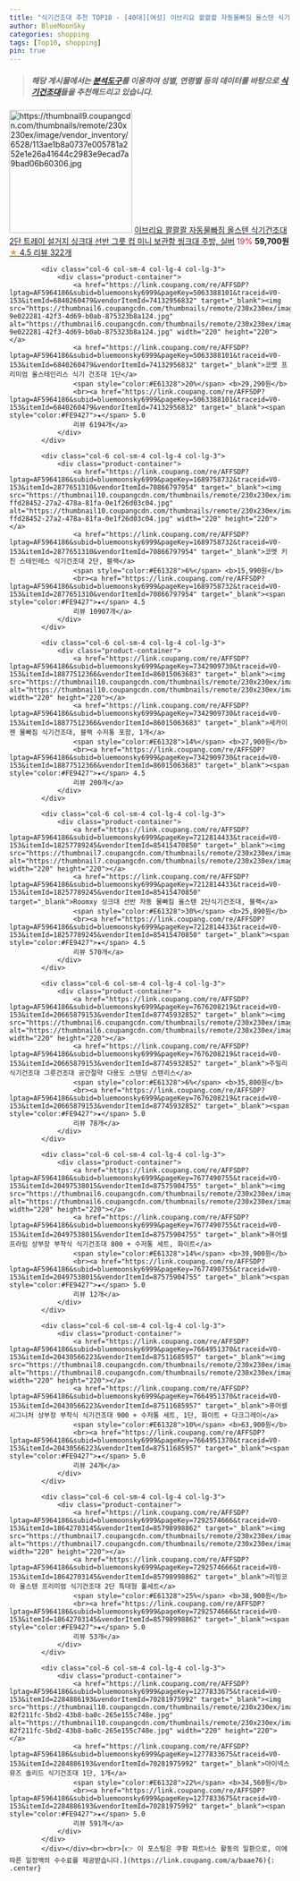 ```yaml
---
title: "식기건조대 추천 TOP10 - [40대][여성] 이브리요 콸콸콸 자동물빠짐 올스텐 식기건조대 2단 트레이 설거지 싱크대 선반 그릇 컵 미니 보관함 씽크대 주방, 실버"
author: BlueMoonSky
categories: shopping
tags: [Top10, shopping]
pin: true
---
```


> ##### 해당 게시물에서는 [**분석도구**](https://itemscout.io/)를 이용하여 **성별**, **연령별** 등의 데이터를 바탕으로 [**식기건조대**](https://link.coupang.com/a/baae76)들을 추천해드리고 있습니다.
<div class="container"><div class="row">
            <div class="col-6 col-sm-4 col-lg-4 col-lg-3">
                <div class="product-container">
                    <a href="https://link.coupang.com/re/AFFSDP?lptag=AF5964186&subid=bluemoonsky6999&pageKey=7314043102&traceid=V0-153&itemId=18743615710&vendorItemId=82801887440" target="_blank"><img src="https://thumbnail9.coupangcdn.com/thumbnails/remote/230x230ex/image/vendor_inventory/6528/113ae1b8a0737e005781a252e1e26a41644c2983e9ecad7a9bad06b60306.jpg" alt="https://thumbnail9.coupangcdn.com/thumbnails/remote/230x230ex/image/vendor_inventory/6528/113ae1b8a0737e005781a252e1e26a41644c2983e9ecad7a9bad06b60306.jpg" width="220" height="220"></a>
                    <a href="https://link.coupang.com/re/AFFSDP?lptag=AF5964186&subid=bluemoonsky6999&pageKey=7314043102&traceid=V0-153&itemId=18743615710&vendorItemId=82801887440" target="_blank">이브리요 콸콸콸 자동물빠짐 올스텐 식기건조대 2단 트레이 설거지 싱크대 선반 그릇 컵 미니 보관함 씽크대 주방, 실버</a>
                    <span style="color:#E61328">19%</span> <b>59,700원</b>
                    <br><a href="https://link.coupang.com/re/AFFSDP?lptag=AF5964186&subid=bluemoonsky6999&pageKey=7314043102&traceid=V0-153&itemId=18743615710&vendorItemId=82801887440" target="_blank"><span style="color:#FE9427">★</span> 4.5
                    리뷰 322개</a>
                </div>
            </div>
            
            <div class="col-6 col-sm-4 col-lg-4 col-lg-3">
                <div class="product-container">
                    <a href="https://link.coupang.com/re/AFFSDP?lptag=AF5964186&subid=bluemoonsky6999&pageKey=5063388101&traceid=V0-153&itemId=6840260479&vendorItemId=74132956832" target="_blank"><img src="https://thumbnail6.coupangcdn.com/thumbnails/remote/230x230ex/image/retail/images/55756561515020-9e022281-42f3-4d69-b0ab-875323b8a124.jpg" alt="https://thumbnail6.coupangcdn.com/thumbnails/remote/230x230ex/image/retail/images/55756561515020-9e022281-42f3-4d69-b0ab-875323b8a124.jpg" width="220" height="220"></a>
                    <a href="https://link.coupang.com/re/AFFSDP?lptag=AF5964186&subid=bluemoonsky6999&pageKey=5063388101&traceid=V0-153&itemId=6840260479&vendorItemId=74132956832" target="_blank">코멧 프리미엄 올스테인리스 식기 건조대 1단</a>
                    <span style="color:#E61328">20%</span> <b>29,290원</b>
                    <br><a href="https://link.coupang.com/re/AFFSDP?lptag=AF5964186&subid=bluemoonsky6999&pageKey=5063388101&traceid=V0-153&itemId=6840260479&vendorItemId=74132956832" target="_blank"><span style="color:#FE9427">★</span> 5.0
                    리뷰 6194개</a>
                </div>
            </div>
            
            <div class="col-6 col-sm-4 col-lg-4 col-lg-3">
                <div class="product-container">
                    <a href="https://link.coupang.com/re/AFFSDP?lptag=AF5964186&subid=bluemoonsky6999&pageKey=1689758732&traceid=V0-153&itemId=2877651310&vendorItemId=70866797954" target="_blank"><img src="https://thumbnail10.coupangcdn.com/thumbnails/remote/230x230ex/image/retail/images/32709664788926-ffd28452-27a2-478a-81fa-0e1f26d03c04.jpg" alt="https://thumbnail10.coupangcdn.com/thumbnails/remote/230x230ex/image/retail/images/32709664788926-ffd28452-27a2-478a-81fa-0e1f26d03c04.jpg" width="220" height="220"></a>
                    <a href="https://link.coupang.com/re/AFFSDP?lptag=AF5964186&subid=bluemoonsky6999&pageKey=1689758732&traceid=V0-153&itemId=2877651310&vendorItemId=70866797954" target="_blank">코멧 키친 스테인레스 식기건조대 2단, 블랙</a>
                    <span style="color:#E61328">6%</span> <b>15,990원</b>
                    <br><a href="https://link.coupang.com/re/AFFSDP?lptag=AF5964186&subid=bluemoonsky6999&pageKey=1689758732&traceid=V0-153&itemId=2877651310&vendorItemId=70866797954" target="_blank"><span style="color:#FE9427">★</span> 4.5
                    리뷰 10907개</a>
                </div>
            </div>
            
            <div class="col-6 col-sm-4 col-lg-4 col-lg-3">
                <div class="product-container">
                    <a href="https://link.coupang.com/re/AFFSDP?lptag=AF5964186&subid=bluemoonsky6999&pageKey=7342909730&traceid=V0-153&itemId=18877512366&vendorItemId=86015063683" target="_blank"><img src="https://thumbnail10.coupangcdn.com/thumbnails/remote/230x230ex/image/vendor_inventory/3ca4/961a332d78d643887eb0d2260daaf2f5b02d3bbb331c7cb541e32f6ec6b3.jpg" alt="https://thumbnail10.coupangcdn.com/thumbnails/remote/230x230ex/image/vendor_inventory/3ca4/961a332d78d643887eb0d2260daaf2f5b02d3bbb331c7cb541e32f6ec6b3.jpg" width="220" height="220"></a>
                    <a href="https://link.coupang.com/re/AFFSDP?lptag=AF5964186&subid=bluemoonsky6999&pageKey=7342909730&traceid=V0-153&itemId=18877512366&vendorItemId=86015063683" target="_blank">세카이젠 물빠짐 식기건조대, 블랙 수저통 포함, 1개</a>
                    <span style="color:#E61328">14%</span> <b>27,900원</b>
                    <br><a href="https://link.coupang.com/re/AFFSDP?lptag=AF5964186&subid=bluemoonsky6999&pageKey=7342909730&traceid=V0-153&itemId=18877512366&vendorItemId=86015063683" target="_blank"><span style="color:#FE9427">★</span> 4.5
                    리뷰 200개</a>
                </div>
            </div>
            
            <div class="col-6 col-sm-4 col-lg-4 col-lg-3">
                <div class="product-container">
                    <a href="https://link.coupang.com/re/AFFSDP?lptag=AF5964186&subid=bluemoonsky6999&pageKey=7212814433&traceid=V0-153&itemId=18257789245&vendorItemId=85415470850" target="_blank"><img src="https://thumbnail7.coupangcdn.com/thumbnails/remote/230x230ex/image/vendor_inventory/ec38/2ccb2bed0161277a8ffc3a1ae1aca132b13eb32e6f2591799b2969230b1a.jpg" alt="https://thumbnail7.coupangcdn.com/thumbnails/remote/230x230ex/image/vendor_inventory/ec38/2ccb2bed0161277a8ffc3a1ae1aca132b13eb32e6f2591799b2969230b1a.jpg" width="220" height="220"></a>
                    <a href="https://link.coupang.com/re/AFFSDP?lptag=AF5964186&subid=bluemoonsky6999&pageKey=7212814433&traceid=V0-153&itemId=18257789245&vendorItemId=85415470850" target="_blank">Roomxy 싱크대 선반 자동 물빠짐 올스텐 2단식기건조대, 블랙</a>
                    <span style="color:#E61328">30%</span> <b>25,890원</b>
                    <br><a href="https://link.coupang.com/re/AFFSDP?lptag=AF5964186&subid=bluemoonsky6999&pageKey=7212814433&traceid=V0-153&itemId=18257789245&vendorItemId=85415470850" target="_blank"><span style="color:#FE9427">★</span> 4.5
                    리뷰 570개</a>
                </div>
            </div>
            
            <div class="col-6 col-sm-4 col-lg-4 col-lg-3">
                <div class="product-container">
                    <a href="https://link.coupang.com/re/AFFSDP?lptag=AF5964186&subid=bluemoonsky6999&pageKey=7676208219&traceid=V0-153&itemId=20665879153&vendorItemId=87745932852" target="_blank"><img src="https://thumbnail6.coupangcdn.com/thumbnails/remote/230x230ex/image/vendor_inventory/87dd/e17920efdf2c57a0b99dd1e628f750cee6d6d7ca815af85bc5240523e3e3.jpg" alt="https://thumbnail6.coupangcdn.com/thumbnails/remote/230x230ex/image/vendor_inventory/87dd/e17920efdf2c57a0b99dd1e628f750cee6d6d7ca815af85bc5240523e3e3.jpg" width="220" height="220"></a>
                    <a href="https://link.coupang.com/re/AFFSDP?lptag=AF5964186&subid=bluemoonsky6999&pageKey=7676208219&traceid=V0-153&itemId=20665879153&vendorItemId=87745932852" target="_blank">주밀리 식기건조대 그릇건조대 공간절약 다용도 스탠딩 스텐리스</a>
                    <span style="color:#E61328">6%</span> <b>35,800원</b>
                    <br><a href="https://link.coupang.com/re/AFFSDP?lptag=AF5964186&subid=bluemoonsky6999&pageKey=7676208219&traceid=V0-153&itemId=20665879153&vendorItemId=87745932852" target="_blank"><span style="color:#FE9427">★</span> 5.0
                    리뷰 78개</a>
                </div>
            </div>
            
            <div class="col-6 col-sm-4 col-lg-4 col-lg-3">
                <div class="product-container">
                    <a href="https://link.coupang.com/re/AFFSDP?lptag=AF5964186&subid=bluemoonsky6999&pageKey=7677490755&traceid=V0-153&itemId=20497538015&vendorItemId=87575904755" target="_blank"><img src="https://thumbnail6.coupangcdn.com/thumbnails/remote/230x230ex/image/rs_quotation_api/jubhdvt4/5da166c300674dfaaf5521c5af57d49c.jpg" alt="https://thumbnail6.coupangcdn.com/thumbnails/remote/230x230ex/image/rs_quotation_api/jubhdvt4/5da166c300674dfaaf5521c5af57d49c.jpg" width="220" height="220"></a>
                    <a href="https://link.coupang.com/re/AFFSDP?lptag=AF5964186&subid=bluemoonsky6999&pageKey=7677490755&traceid=V0-153&itemId=20497538015&vendorItemId=87575904755" target="_blank">퓨어셀 프라임 상부장 부착식 식기건조대 800 + 수저통 세트, 화이트</a>
                    <span style="color:#E61328">14%</span> <b>39,900원</b>
                    <br><a href="https://link.coupang.com/re/AFFSDP?lptag=AF5964186&subid=bluemoonsky6999&pageKey=7677490755&traceid=V0-153&itemId=20497538015&vendorItemId=87575904755" target="_blank"><span style="color:#FE9427">★</span> 5.0
                    리뷰 12개</a>
                </div>
            </div>
            
            <div class="col-6 col-sm-4 col-lg-4 col-lg-3">
                <div class="product-container">
                    <a href="https://link.coupang.com/re/AFFSDP?lptag=AF5964186&subid=bluemoonsky6999&pageKey=7664951370&traceid=V0-153&itemId=20430566223&vendorItemId=87511685957" target="_blank"><img src="https://thumbnail8.coupangcdn.com/thumbnails/remote/230x230ex/image/rs_quotation_api/asqwpqcq/0021e32b28d64cbeb26547494870c725.jpg" alt="https://thumbnail8.coupangcdn.com/thumbnails/remote/230x230ex/image/rs_quotation_api/asqwpqcq/0021e32b28d64cbeb26547494870c725.jpg" width="220" height="220"></a>
                    <a href="https://link.coupang.com/re/AFFSDP?lptag=AF5964186&subid=bluemoonsky6999&pageKey=7664951370&traceid=V0-153&itemId=20430566223&vendorItemId=87511685957" target="_blank">퓨어셀 시그니처 상부장 부착식 식기건조대 900 + 수저통 세트, 1단, 화이트 + 다크그레이</a>
                    <span style="color:#E61328">10%</span> <b>63,900원</b>
                    <br><a href="https://link.coupang.com/re/AFFSDP?lptag=AF5964186&subid=bluemoonsky6999&pageKey=7664951370&traceid=V0-153&itemId=20430566223&vendorItemId=87511685957" target="_blank"><span style="color:#FE9427">★</span> 5.0
                    리뷰 24개</a>
                </div>
            </div>
            
            <div class="col-6 col-sm-4 col-lg-4 col-lg-3">
                <div class="product-container">
                    <a href="https://link.coupang.com/re/AFFSDP?lptag=AF5964186&subid=bluemoonsky6999&pageKey=7292574666&traceid=V0-153&itemId=18642703145&vendorItemId=85798998862" target="_blank"><img src="https://thumbnail7.coupangcdn.com/thumbnails/remote/230x230ex/image/vendor_inventory/e0d3/057a54e6ab5d085dba706e11414db2291979a49f8c3b5363faba33d6f8d4.jpg" alt="https://thumbnail7.coupangcdn.com/thumbnails/remote/230x230ex/image/vendor_inventory/e0d3/057a54e6ab5d085dba706e11414db2291979a49f8c3b5363faba33d6f8d4.jpg" width="220" height="220"></a>
                    <a href="https://link.coupang.com/re/AFFSDP?lptag=AF5964186&subid=bluemoonsky6999&pageKey=7292574666&traceid=V0-153&itemId=18642703145&vendorItemId=85798998862" target="_blank">리빙코아 올스텐 프리미엄 식기건조대 2단 특대형 풀세트</a>
                    <span style="color:#E61328">25%</span> <b>38,900원</b>
                    <br><a href="https://link.coupang.com/re/AFFSDP?lptag=AF5964186&subid=bluemoonsky6999&pageKey=7292574666&traceid=V0-153&itemId=18642703145&vendorItemId=85798998862" target="_blank"><span style="color:#FE9427">★</span> 5.0
                    리뷰 53개</a>
                </div>
            </div>
            
            <div class="col-6 col-sm-4 col-lg-4 col-lg-3">
                <div class="product-container">
                    <a href="https://link.coupang.com/re/AFFSDP?lptag=AF5964186&subid=bluemoonsky6999&pageKey=1277833675&traceid=V0-153&itemId=2284886193&vendorItemId=70281975992" target="_blank"><img src="https://thumbnail10.coupangcdn.com/thumbnails/remote/230x230ex/image/retail/images/75284307401429-82f211fc-5bd2-43b8-ba0c-265e155c748e.jpg" alt="https://thumbnail10.coupangcdn.com/thumbnails/remote/230x230ex/image/retail/images/75284307401429-82f211fc-5bd2-43b8-ba0c-265e155c748e.jpg" width="220" height="220"></a>
                    <a href="https://link.coupang.com/re/AFFSDP?lptag=AF5964186&subid=bluemoonsky6999&pageKey=1277833675&traceid=V0-153&itemId=2284886193&vendorItemId=70281975992" target="_blank">아이넥스 뮤즈 솔리드 식기건조대 1단, 1개</a>
                    <span style="color:#E61328">22%</span> <b>34,560원</b>
                    <br><a href="https://link.coupang.com/re/AFFSDP?lptag=AF5964186&subid=bluemoonsky6999&pageKey=1277833675&traceid=V0-153&itemId=2284886193&vendorItemId=70281975992" target="_blank"><span style="color:#FE9427">★</span> 5.0
                    리뷰 591개</a>
                </div>
            </div>
            </div></div><br><br>[👉 이 포스팅은 쿠팡 파트너스 활동의 일환으로, 이에 따른 일정액의 수수료를 제공받습니다.](https://link.coupang.com/a/baae76){: .center}